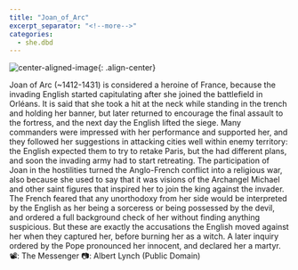 ```yaml
---
title: "Joan_of_Arc"
excerpt_separator: "<!--more-->"
categories:
  - she.dbd
---
```



![center-aligned-image](https://cdn.pixabay.com/photo/2020/10/26/16/56/man-5687861_1280.png){: .align-center}

Joan of Arc (~1412-1431) is considered a heroine of France, because the invading English started capitulating after she joined the battlefield in Orléans. It is said that she took a hit at the neck while standing in the trench and holding her banner, but later returned to encourage the final assault to the fortress, and the next day the English lifted the siege. Many commanders were impressed with her performance and supported her, and they followed her suggestions in attacking cities well within enemy territory: the English expected them to try to retake Paris, but the had different plans, and soon the invading army had to start retreating. The participation of Joan in the hostilities turned the Anglo-French conflict into a religious war, also because she used to say that it was visions of the Archangel Michael and other saint figures that inspired her to join the king against the invader. The French feared that any unorthodoxy from her side would be interpreted by the English as her being a sorceress or being possessed by the devil, and ordered a full background check of her without finding anything suspicious. But these are exactly the accusations the English moved against her when they captured her, before burning her as a witch. A later inquiry ordered by the Pope pronounced her innocent, and declared her a martyr.⁠
⁠
📽️: The Messenger⁠
📷: Albert Lynch (Public Domain)⁠
⁠
